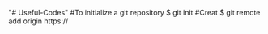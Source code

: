 "# Useful-Codes" 
#To initialize a git repository
$ git init
#Creat 
$ git remote add origin https://
